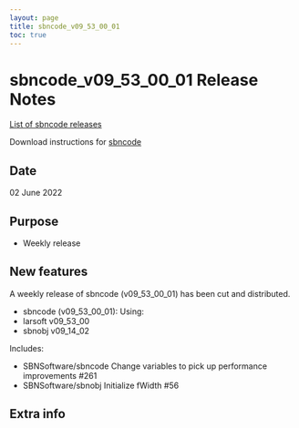 ```yaml
---
layout: page
title: sbncode_v09_53_00_01
toc: true
---
```


sbncode_v09_53_00_01 Release Notes
=======================================================================================

[List of sbncode releases](https://sbnsoftware.github.io/AnalysisInfrastructure/ReleaseManagement/Releases/List_of_SBN_code_releases)

Download instructions for [sbncode]()

Date
---------------------------------------------------
02 June 2022

Purpose
---------------------------------------------------
* Weekly release

New features
---------------------------------------------------
A weekly release of sbncode (v09_53_00_01)  has been cut and distributed.

 * sbncode (v09_53_00_01):
   Using:
  * larsoft        v09_53_00
  * sbnobj         v09_14_02
  
  Includes:
  * SBNSoftware/sbncode Change variables to pick up performance improvements #261
  * SBNSoftware/sbnobj Initialize fWidth #56

Extra info
---------------------------------------------------
